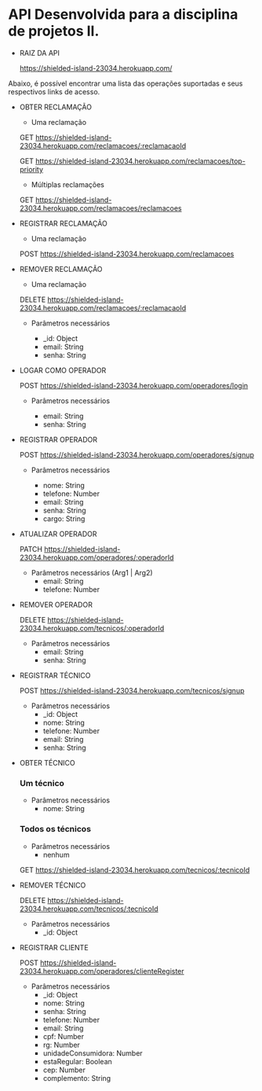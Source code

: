 # API Desenvolvida para a disciplina de projetos II.

- RAIZ DA API

    https://shielded-island-23034.herokuapp.com/
    
Abaixo, é possível encontrar uma lista das operações suportadas e seus respectivos links de acesso.

- OBTER RECLAMAÇÃO

    - Uma reclamação
   
    GET https://shielded-island-23034.herokuapp.com/reclamacoes/:reclamacaoId

    GET https://shielded-island-23034.herokuapp.com/reclamacoes/top-priority

    - Múltiplas reclamações

    GET https://shielded-island-23034.herokuapp.com/reclamacoes/reclamacoes

- REGISTRAR RECLAMAÇÃO

    - Uma reclamação
     
    POST https://shielded-island-23034.herokuapp.com/reclamacoes
    
 - REMOVER RECLAMAÇÃO
    
    - Uma reclamação

    DELETE https://shielded-island-23034.herokuapp.com/reclamacoes/:reclamacaoId
    
    - Parâmetros necessários
    
        -   _id: Object
        -   email: String
        -   senha: String
    
- LOGAR COMO OPERADOR
    
    POST https://shielded-island-23034.herokuapp.com/operadores/login
    
    - Parâmetros necessários
   
        -   email: String
        -   senha: String  

- REGISTRAR OPERADOR

    POST https://shielded-island-23034.herokuapp.com/operadores/signup
    
    - Parâmetros necessários
    
        -   nome: String
        -   telefone: Number
        -   email: String
        -   senha: String
        -   cargo: String
    
- ATUALIZAR OPERADOR

    PATCH https://shielded-island-23034.herokuapp.com/operadores/:operadorId
    - Parâmetros necessários (Arg1 | Arg2)
        -   email: String
        -   telefone: Number
    
 - REMOVER OPERADOR
 
    DELETE https://shielded-island-23034.herokuapp.com/tecnicos/:operadorId
    - Parâmetros necessários
        -   email: String
        -   senha: String

- REGISTRAR TÉCNICO
 
    POST  https://shielded-island-23034.herokuapp.com/tecnicos/signup
    - Parâmetros necessários
        -   _id: Object
        -   nome: String
        -   telefone: Number
        -   email: String
        -   senha: String
    
- OBTER TÉCNICO

    ### Um técnico
    - Parâmetros necessários
        -   nome: String
    ### Todos os técnicos
    - Parâmetros necessários
        -   nenhum
    
    GET https://shielded-island-23034.herokuapp.com/tecnicos/:tecnicoId
      
 - REMOVER TÉCNICO

   DELETE https://shielded-island-23034.herokuapp.com/tecnicos/:tecnicoId
   - Parâmetros necessários
        - _id: Object

- REGISTRAR CLIENTE

   POST  https://shielded-island-23034.herokuapp.com/operadores/clienteRegister
   - Parâmetros necessários
        - _id: Object
        - nome: String
        - senha: String
        - telefone: Number
        - email: String
        - cpf: Number
        - rg: Number
        - unidadeConsumidora: Number
        - estaRegular: Boolean
        - cep: Number
        - complemento: String

